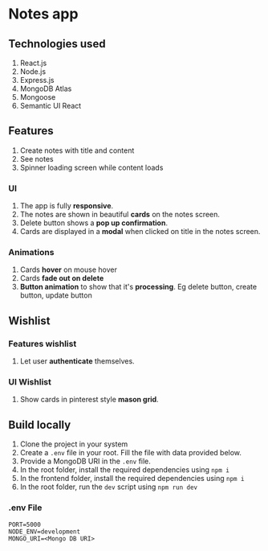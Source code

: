 # Notes app

## Technologies used

1. React.js
2. Node.js
3. Express.js
4. MongoDB Atlas
5. Mongoose
6. Semantic UI React

## Features

1. Create notes with title and content
2. See notes
3. Spinner loading screen while content loads

### UI

1. The app is fully **responsive**.
2. The notes are shown in beautiful **cards** on the notes screen.
3. Delete button shows a **pop up confirmation**.
4. Cards are displayed in a **modal** when clicked on title in the notes screen.

### Animations

1. Cards **hover** on mouse hover
2. Cards **fade out on delete**
3. **Button animation** to show that it's **processing**. Eg delete button, create button, update button

## Wishlist

### Features wishlist

1. Let user **authenticate** themselves.

### UI Wishlist

1. Show cards in pinterest style **mason grid**.

## Build locally

1. Clone the project in your system
2. Create a `.env` file in your root. Fill the file with data provided below.
3. Provide a MongoDB URI in the `.env` file.
4. In the root folder, install the required dependencies using `npm i`
5. In the frontend folder, install the required dependencies using `npm i`
6. In the root folder, run the `dev` script using `npm run dev`

### .env File

```env
PORT=5000
NODE_ENV=development
MONGO_URI=<Mongo DB URI>

```
